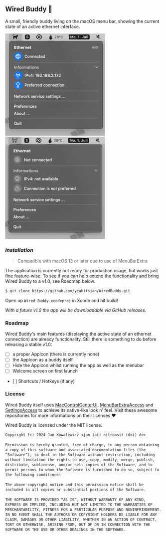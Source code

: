 ## Wired Buddy :ghost:

A small, friendly buddy living on the macOS menu bar, showing the current state of an active ethernet interface.

![active](https://raw.githubusercontent.com/yeahitsjan/WiredBuddy/develop/.github/active.png) ![inactive](https://raw.githubusercontent.com/yeahitsjan/WiredBuddy/develop/.github/inactive.png)

### *Installation*

> Compatible with macOS 13 or later due to use of MenuBarExtra

The application is currently not ready for production usage, but works just fine feature-wise. To see if you can help extend the functionality and bring Wired Buddy to a v1.0, see Roadmap below.

```sh
$ git clone https://github.com/yeahitsjan/WiredBuddy.git
```

Open up ``Wired Buddy.xcodeproj`` in Xcode and hit build!

*With a future v1.0 the app will be downloadable via GitHub releases.*

### Roadmap

Wired Buddy's main features (displaying the active state of an ethernet connection) are already functionality. Still there is something to do before releasing a stable v1.0:

- [ ] a proper AppIcon (there is currently none)
- [ ] the AppIcon as a buddy itself
- [ ] Hide the AppIcon whilst running the app as well as the menubar
- [ ] Welcome screen on first launch
- [ ] Shortcuts / Hotkeys (if any)

### License

Wired Buddy itself uses [MacControlCenterUI](https://github.com/orchetect/MacControlCenterUI), [MenuBarExtraAccess](https://github.com/orchetect/MenuBarExtraAccess) and [SettingsAccess](https://github.com/orchetect/SettingsAccess) to achieve its native-like look n' feel. Visit these awesome repositories for more informations on their licenses :heart:

Wired Buddy is licensed under the MIT license.

```
Copyright (c) 2024 Jan Kowalewicz <jan (at) nitroosit (dot) de>

Permission is hereby granted, free of charge, to any person obtaining a copy of this software and associated documentation files (the “Software”), to deal in the Software without restriction, including without limitation the rights to use, copy, modify, merge, publish, distribute, sublicense, and/or sell copies of the Software, and to permit persons to whom the Software is furnished to do so, subject to the following conditions:

The above copyright notice and this permission notice shall be included in all copies or substantial portions of the Software.

THE SOFTWARE IS PROVIDED “AS IS”, WITHOUT WARRANTY OF ANY KIND, EXPRESS OR IMPLIED, INCLUDING BUT NOT LIMITED TO THE WARRANTIES OF MERCHANTABILITY, FITNESS FOR A PARTICULAR PURPOSE AND NONINFRINGEMENT. IN NO EVENT SHALL THE AUTHORS OR COPYRIGHT HOLDERS BE LIABLE FOR ANY CLAIM, DAMAGES OR OTHER LIABILITY, WHETHER IN AN ACTION OF CONTRACT, TORT OR OTHERWISE, ARISING FROM, OUT OF OR IN CONNECTION WITH THE SOFTWARE OR THE USE OR OTHER DEALINGS IN THE SOFTWARE.
```